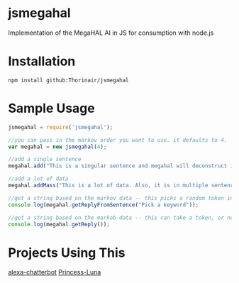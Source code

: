 jsmegahal
=========

Implementation of the MegaHAL AI in JS for consumption with node.js

Installation
============
```
npm install github:Thorinair/jsmegahal
```

Sample Usage
============
```js
jsmegahal = require('jsmegahal');

//you can pass in the markov order you want to use. it defaults to 4.
var megahal = new jsmegahal(4);

//add a single sentence
megahal.add("This is a singular sentence and megahal will deconstruct it accordingly.");

//add a lot of data
megahal.addMass("This is a lot of data. Also, it is in multiple sentences!");

//get a string based on the markov data -- this picks a random token in the sentence
console.log(megahal.getReplyFromSentence("Pick a keyword"));

//get a string based on the markob data -- this can take a token, or nothing at all
console.log(megahal.getReply());
```

Projects Using This
===================
[alexa-chatterbot](https://github.com/moof2k/alexa-chatterbot)
[Princess-Luna](https://github.com/Thorinair/Princess-Luna)
